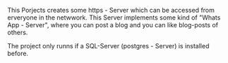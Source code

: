 This Porjects creates some https - Server which can be accessed from erveryone in the netwwork. This Server implements some kind of "Whats App - Server", where you can post a blog and you can like blog-posts of others. 

The project only runns if a SQL-Server (postgres - Server) is installed before.